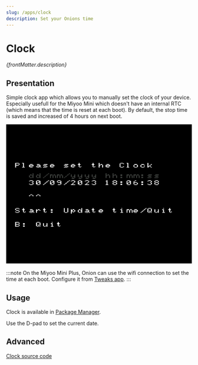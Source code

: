 ```yaml
---
slug: /apps/clock
description: Set your Onions time
---
```


# Clock
<p><i>{frontMatter.description}</i></p>

## Presentation

Simple clock app which allows you to manually set the clock of your device. Especially usefull for the Miyoo Mini which doesn't have an internal RTC (which means that the time is reset at each boot). By default, the stop time is saved and increased of 4 hours on next boot.

![](./assets/clock.png)


:::note
On the Miyoo Mini Plus, Onion can use the wifi connection to set the time at each boot. Configure it from [Tweaks app](tweaks#set-automatically-via-the-internet).
:::

## Usage

Clock is available in [Package Manager](package-manager).

Use the D-pad to set the current date. 



## Advanced

[Clock source code](https://github.com/OnionUI/Onion/tree/main/src/clock)
